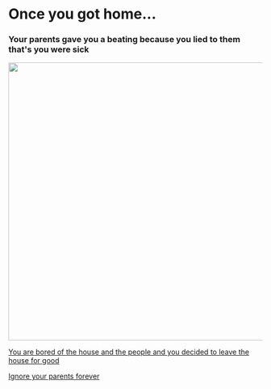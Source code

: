 # Once you got home...

### Your parents gave you a beating because you lied to them that's you were sick

<img src="https://www.verywellmind.com/thmb/71gvEz91rjvPTaZ8g71qdUrCpu0=/768x0/filters:no_upscale():max_bytes(150000):strip_icc()/78482301-56a6f4483df78cf7729119e7.jpg" width="550"/>

[You are bored of the house and the people and you decided to leave the house for good](option-4.1.md)

[Ignore your parents forever](option-4.2.md)